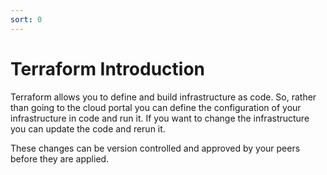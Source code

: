 ```yaml
---
sort: 0
---
```


# Terraform Introduction

Terraform allows you to define and build infrastructure as code.  So, rather than going to the cloud portal you can define the configuration of your infrastructure in code and run it.
If you want to change the infrastructure you can update the code and rerun it.

These changes can be version controlled and approved by your peers before they are applied.